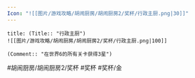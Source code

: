 ```yaml
---
Icon: "![[图片/游戏攻略/胡闹厨房/胡闹厨房2/奖杯/行政主厨.png|30]]"
---
```

```ad-common-gold-trophy
title: (Title:: "行政主厨")
![[图片/游戏攻略/胡闹厨房/胡闹厨房2/奖杯/行政主厨.png|100]]

(Comment:: "在世界6的所有关卡获得3星")
```

#胡闹厨房/胡闹厨房2/奖杯 #奖杯 #奖杯/金
